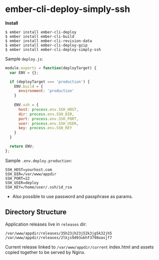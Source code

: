# ember-cli-deploy-simply-ssh #

**Install**

```
$ ember install ember-cli-deploy
$ ember install ember-cli-build
$ ember install ember-cli-revision-data
$ ember install ember-cli-deploy-gzip
$ ember install ember-cli-deploy-simply-ssh
```

Sample `deploy.js`:

```js
module.exports = function(deployTarget) {
  var ENV = {};

  if (deployTarget === 'production') {
    ENV.build = {
      environment: 'production'
    }
    
    ENV.ssh = {
      host: process.env.SSH_HOST,
      dir: process.env.SSH_DIR,
      port: process.env.SSH_PORT,
      user: process.env.SSH_USER,
      key: process.env.SSH_KEY
    }
  }

  return ENV;
};

```

Sample `.env.deploy.production`:
```
SSH_HOST=yourhost.com
SSH_DIR=/var/www/appdir
SSH_PORT=22
SSH_USER=deploy
SSH_KEY=/home/user/.ssh/id_rsa
```
* Also possible to use password and passphrase as params.

## Directory Structure ##

Application releases live in `releases` dir:
```
/var/www/appdir/releases/35h23jh23j52k3jg5k32jh5
/var/www/appdir/releases/2lkjs9d93ukhf3798oasjf7
```
Current release linked to `/var/www/appdir/current`
index.html and assets copied together to be served by Nginx.